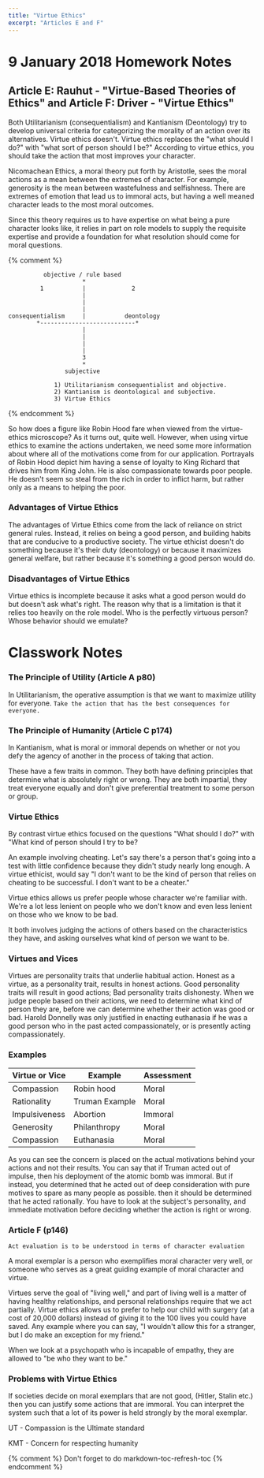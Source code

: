 ```yaml
---
title: "Virtue Ethics"
excerpt: "Articles E and F"
---
```


# 9 January 2018 Homework Notes

## Article E: Rauhut - "Virtue-Based Theories of Ethics" and Article F: Driver - "Virtue Ethics"

Both Utilitarianism (consequentialism) and Kantianism (Deontology) try to develop universal criteria for categorizing the morality of an action over its alternatives. Virtue ethics doesn't. Virtue ethics replaces the "what should I do?" with "what sort of person should I be?" According to virtue ethics, you should take the action that most improves your character.

Nicomachean Ethics, a moral theory put forth by Aristotle, sees the moral actions as a mean between the extremes of character. For example, generosity is the mean between wastefulness and selfishness. There are extremes of emotion that lead us to immoral acts, but having a well meaned character leads to the most moral outcomes.

Since this theory requires us to have expertise on what being a pure character looks like, it relies in part on role models to supply the requisite expertise and provide a foundation for what resolution should come for moral questions.

{% comment %}

              objective / rule based
                         *
             1           |             2
                         |
                         |
                         |
    consequentialism     |           deontology
            *---------------------------*
                         |
                         |
                         |
                         |
                         3
                         *
                    subjective

                 1) Utilitarianism consequentialist and objective.
                 2) Kantianism is deontological and subjective.
                 3) Virtue Ethics

{% endcomment %}

So how does a figure like Robin Hood fare when viewed from the virtue-ethics microscope? As it turns out, quite well. However, when using virtue ethics to examine the actions undertaken, we need some more information about where all of the motivations come from for our application. Portrayals of Robin Hood depict him having a sense of loyalty to King Richard that drives him from King John. He is also compassionate towards poor people. He doesn't seem so steal from the rich in order to inflict harm, but rather only as a means to helping the poor.

### Advantages of Virtue Ethics

The advantages of Virtue Ethics come from the lack of reliance on strict general rules. Instead, it relies on being a good person, and building habits that are conducive to a productive society. The virtue ethicist doesn't do something because it's their duty (deontology) or because it maximizes general welfare, but rather because it's something a good person would do.

### Disadvantages of Virtue Ethics

Virtue ethics is incomplete because it asks what a good person would do but doesn't ask what's right. The reason why that is a limitation is that it relies too heavily on the role model. Who is the perfectly virtuous person? Whose behavior should we emulate?


# Classwork Notes

### The Principle of Utility (Article A p80)

In Utilitarianism, the operative assumption is that we want to maximize utility for  everyone. `Take the action that has the best consequences for everyone.`

### The Principle of Humanity (Article C p174)
In Kantianism, what is moral or immoral depends on whether or not you defy the agency of another in the process of taking that action.

These have a few traits in common. They both have defining principles that determine what is absolutely right or wrong. They are both impartial, they treat everyone equally and don't give preferential treatment to some person or group.

### Virtue Ethics

By contrast virtue ethics focused on the questions "What should I do?" with "What kind of person should I try to be?

An example involving cheating. Let's say there's a person that's going into a test with little confidence because they didn't study nearly long enough. A virtue ethicist, would say "I don't want to be the kind of person that relies on cheating to be successful. I don't want to be a cheater."

Virtue ethics allows us prefer people whose character we're familiar with. We're a lot less lenient on people who we don't know and even less lenient on those who we know to be bad.

It both involves judging the actions of others based on the characteristics they have, and asking ourselves what kind of person we want to be.

### Virtues and Vices

Virtues are personality traits that underlie habitual action. Honest as a virtue, as a personality trait, results in honest actions. Good personality traits will result in good actions; Bad personality traits dishonesty. When we judge people based on their actions, we need to determine what kind of person they are, before we can determine whether their action was good or bad. Harold Donnelly was only justified in enacting euthanasia if he was a good person who in the past acted compassionately, or is presently acting compassionately.


### Examples

| Virtue or Vice | Example        | Assessment |
|----------------|----------------|------------|
| Compassion     | Robin hood     | Moral      |
| Rationality    | Truman Example | Moral      |
| Impulsiveness  | Abortion       | Immoral    |
| Generosity     | Philanthropy   | Moral      |
| Compassion     | Euthanasia     | Moral      |

As you can see the concern is placed on the actual motivations behind your actions and not their results. You can say that if Truman acted out of impulse, then his deployment of the atomic bomb was immoral. But if instead, you determined that he acted out of deep consideration with pure motives to spare as many people as possible. then it should be determined that he acted rationally. You have to look at the subject's personality, and immediate motivation before deciding whether the action is right or wrong.

### Article F (p146)

`Act evaluation is to be understood in terms of character evaluation`

A moral exemplar is a person who exemplifies moral character very well, or someone who serves as a great guiding example of moral character and virtue.

Virtues serve the goal of "living well," and part of living well is a matter of having healthy relationships, and personal relationships require that we act partially. Virtue ethics allows us to prefer to help our child with surgery (at a cost of 20,000 dollars) instead of giving it to the 100 lives you could have saved. Any example where you can say, "I wouldn't allow this for a stranger, but I do make an exception for my friend."

When we look at a psychopath who is incapable of empathy, they are allowed to "be who they want to be."

### Problems with Virtue Ethics

If societies decide on moral exemplars that are not good, (Hitler, Stalin etc.) then you can justify some actions that are immoral. You can interpret the system such that a lot of its power is held strongly by the moral exemplar.

UT - Compassion is the Ultimate standard

KMT - Concern for respecting humanity

{% comment %}
Don't forget to do <spc><spc>markdown-toc-refresh-toc<cr>
{% endcomment %}
